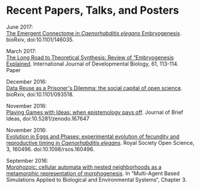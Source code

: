 # Recent Papers, Talks, and Posters

June 2017:<br>
[The Emergent Connectome in _Caenorhabditis elegans_ Embryogenesis](https://doi.org/10.1101/146035). bioRxiv, doi:10.1101/146035.

March 2017:<br>
[The Long Road to Theoretical Synthesis: Review of “Embryogenesis Explained](http://www.ijdb.ehu.es/web/paper/170046ba/the-long-road-to-theoretical-synthesis). International Journal of Developmental Biology, 61, 113-114.  Paper

December 2016:<br>
[Data Reuse as a Prisoner's Dilemma: the social capital of open science](http://doi.org/10.1101/093518). bioRxiv, doi:10.1101/093518.

November 2016:<br>
[Playing Games with Ideas: when epistemology pays off](http://beta.briefideas.org/ideas/e4702f43c1c9f3561e57b3ab001a924b). Journal of Brief Ideas, doi:10.5281/zenodo.167647

November 2016:<br>
[Evolution in Eggs and Phases: experimental evolution of fecundity and reproductive timing in _Caenorhabditis elegans_](http://rsos.royalsocietypublishing.org/content/3/11/160496). Royal Society Open Science, 3, 160496. doi:10.1098/rsos.160496.

September 2016:<br>
[Morphozoic: cellular automata with nested neighborhoods as a metamorphic representation of morphogenesis](https://www.academia.edu/30534372/Morphozoic_Cellular_Automata_with_Nested_Neighborhoods_as_a_Metamorphic_Representation_of_Morphogenesis). In “Multi-Agent Based Simulations Applied to Biological and Environmental Systems“, Chapter 3.
